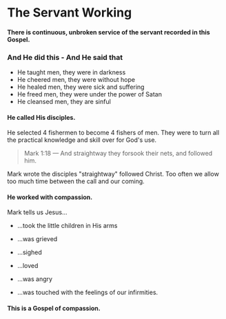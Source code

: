 # The Servant Working

#### There is continuous, unbroken service of the servant recorded in this Gospel.  

###  And He did this - And He said that

- He taught men, they were in darkness
- He cheered men, they were without hope
- He healed men, they were sick and suffering
- He freed men, they were under the power of Satan
- He cleansed men, they are sinful

#### He called His disciples.

He selected 4 fishermen to become 4 fishers of men. They were to turn all the practical knowledge and skill over for God's use.

> Mark 1:18 &mdash; And straightway they forsook their nets, and followed him.

Mark wrote the disciples &quot;straightway&quot; followed Christ. Too often we allow too much time between the call and our coming.

#### He worked with compassion.

Mark tells us Jesus&hellip;

- &hellip;took the little children in His arms

- &hellip;was grieved

- &hellip;sighed

- &hellip;loved

- &hellip;was angry

- &hellip;was touched with the feelings of our infirmities.

#### This is a Gospel of compassion.

